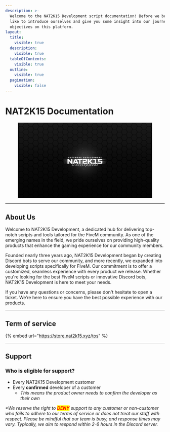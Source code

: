 ```yaml
---
description: >-
  Welcome to the NAT2K15 Development script documentation! Before we begin, we'd
  like to introduce ourselves and give you some insight into our journey and
  objectives on this platform.
layout:
  title:
    visible: true
  description:
    visible: true
  tableOfContents:
    visible: true
  outline:
    visible: true
  pagination:
    visible: false
---
```


# NAT2K15 Documentation

<figure><img src=".gitbook/assets/backgroungssss.jpg" alt=""><figcaption></figcaption></figure>

***

## About Us

Welcome to NAT2K15 Development, a dedicated hub for delivering top-notch scripts and tools tailored for the FiveM community. As one of the emerging names in the field, we pride ourselves on providing high-quality products that enhance the gaming experience for our community members.

Founded nearly three years ago, NAT2K15 Development began by creating Discord bots to serve our community, and more recently, we expanded into developing scripts specifically for FiveM. Our commitment is to offer a customized, seamless experience with every product we release. Whether you're looking for the best FiveM scripts or innovative Discord bots, NAT2K15 Development is here to meet your needs.

If you have any questions or concerns, please don't hesitate to open a ticket. We’re here to ensure you have the best possible experience with our products.

***

## Term of service&#x20;

{% embed url="https://store.nat2k15.xyz/tos" %}

***

## Support

### Who is eligible for support?

* Every NAT2K15 Development customer
* Every **confirmed** developer of a customer
  * _This means the product owner needs to confirm the developer as their own_

_\*We reserve the right to <mark style="color:red;">**DENY**</mark> support to any customer or non-customer who fails to adhere to our terms of service or does not treat our staff with respect. Please be mindful that our team is busy, and response times may vary. Typically, we aim to respond within 2-6 hours in the Discord server._
